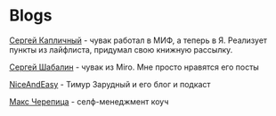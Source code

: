 # Blogs

[Сергей Капличный](https://skaplichniy.ru/blog/) - чувак работал в МИФ, а теперь в Я. Реализует пункты из лайфлиста, придумал свою книжную рассылку.

[Сергей Шабалин](http://shabalinsergey.ru/) - чувак из Miro. Мне просто нравятся его посты

[NiceAndEasy](https://www.niceandeasy.me/) - Тимур Зарудный и его блог и подкаст

[Макс Черепица](http://maxcherepitsa.ru/blog/) - селф-менеджмент коуч

